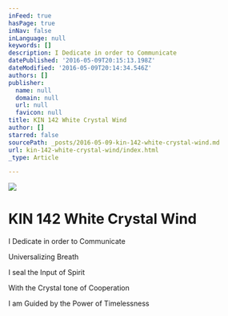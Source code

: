 ```yaml
---
inFeed: true
hasPage: true
inNav: false
inLanguage: null
keywords: []
description: I Dedicate in order to Communicate
datePublished: '2016-05-09T20:15:13.198Z'
dateModified: '2016-05-09T20:14:34.546Z'
authors: []
publisher:
  name: null
  domain: null
  url: null
  favicon: null
title: KIN 142 White Crystal Wind
author: []
starred: false
sourcePath: _posts/2016-05-09-kin-142-white-crystal-wind.md
url: kin-142-white-crystal-wind/index.html
_type: Article

---
```

![](https://the-grid-user-content.s3-us-west-2.amazonaws.com/525c309e-fe0d-4cc9-83fa-3fd22ade36b4.png)

# KIN 142 White Crystal Wind

I Dedicate in order to Communicate

Universalizing Breath

I seal the Input of Spirit

With the Crystal tone of Cooperation

I am Guided by the Power of Timelessness